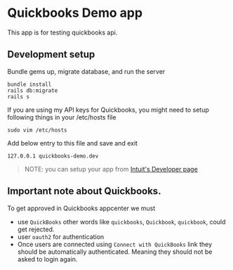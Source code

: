 # Quickbooks Demo app

This app is for testing quickbooks api.

## Development setup

Bundle gems up, migrate database, and run the server

```shell
bundle install
rails db:migrate
rails s
```

If you are using my API keys for Quickbooks, you might need to setup following
things in your /etc/hosts file

`sudo vim /etc/hosts`

Add below entry to this file and save and exit

```shell
127.0.0.1 quickbooks-demo.dev
```

> NOTE: you can setup your app from [Intuit's Developer page](https://developer.intuit.com)


## Important note about Quickbooks.

To get approved in Quickbooks appcenter we must

- use `QuickBooks` other words like `quickbooks`, `Quickbook`, `quickbook`, could get rejected.
- user `oauth2` for authentication
- Once users are connected using `Connect with QuickBooks` link they should be
automatically authenticated. Meaning they should not be asked to login again.


